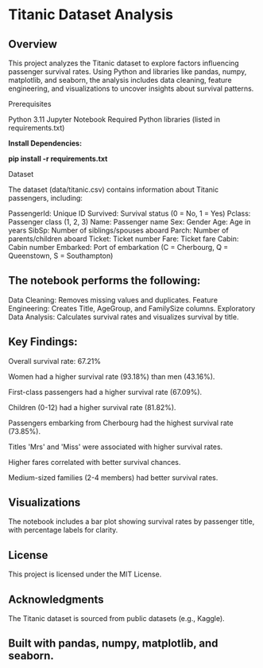 # **Titanic Dataset Analysis**

## **Overview**

This project analyzes the Titanic dataset to explore factors influencing passenger survival rates. Using Python and libraries like pandas, numpy, matplotlib, and seaborn, the analysis includes data cleaning, feature engineering, and visualizations to uncover insights about survival patterns.



Prerequisites

Python 3.11
Jupyter Notebook
Required Python libraries (listed in requirements.txt)

**Install Dependencies:**

**pip install -r requirements.txt**




Dataset

The dataset (data/titanic.csv) contains information about Titanic passengers, including:

PassengerId: Unique ID
Survived: Survival status (0 = No, 1 = Yes)
Pclass: Passenger class (1, 2, 3)
Name: Passenger name
Sex: Gender
Age: Age in years
SibSp: Number of siblings/spouses aboard
Parch: Number of parents/children aboard
Ticket: Ticket number
Fare: Ticket fare
Cabin: Cabin number
Embarked: Port of embarkation (C = Cherbourg, Q = Queenstown, S = Southampton)


## **The notebook performs the following:**

Data Cleaning: Removes missing values and duplicates.
Feature Engineering: Creates Title, AgeGroup, and FamilySize columns.
Exploratory Data Analysis: Calculates survival rates and visualizes survival by title.



## **Key Findings:**

Overall survival rate: 67.21%

Women had a higher survival rate (93.18%) than men (43.16%).

First-class passengers had a higher survival rate (67.09%).

Children (0-12) had a higher survival rate (81.82%).

Passengers embarking from Cherbourg had the highest survival rate (73.85%).

Titles 'Mrs' and 'Miss' were associated with higher survival rates.

Higher fares correlated with better survival chances.

Medium-sized families (2-4 members) had better survival rates.


## **Visualizations**

The notebook includes a bar plot showing survival rates by passenger title, with percentage labels for clarity.

## **License**

This project is licensed under the MIT License.

## **Acknowledgments**


The Titanic dataset is sourced from public datasets (e.g., Kaggle).

## **Built with pandas, numpy, matplotlib, and seaborn.**
